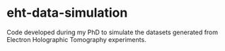 # eht-data-simulation
Code developed during my PhD to simulate the datasets generated from Electron Holographic Tomography experiments.
